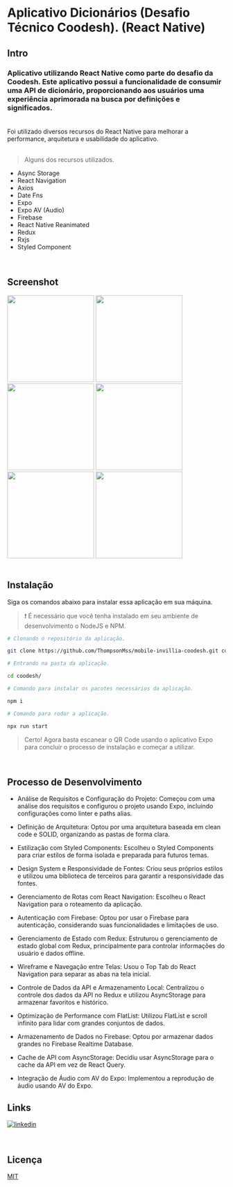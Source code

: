 # Aplicativo Dicionários (Desafio Técnico Coodesh). (React Native)

## Intro

### Aplicativo utilizando React Native como parte do desafio da Coodesh. Este aplicativo possui a funcionalidade de consumir uma API de dicionário, proporcionando aos usuários uma experiência aprimorada na busca por definições e significados.<br><br>

Foi utilizado diversos recursos do React Native para melhorar a performance, arquitetura e usabilidade do aplicativo.
<br><br>

> Alguns dos recursos utilizados.

- Async Storage
- React Navigation
- Axios
- Date Fns
- Expo
- Expo AV (Audio)
- Firebase
- React Native Reanimated
- Redux
- Rxjs
- Styled Component

<br />

## Screenshot

<div>
   <img src="https://github.com/ThompsonMss/app-codex-api-correrios-react-native/assets/30129295/890d90f7-2ccd-49db-87d5-da020182fb9a" width="200" />
  <img src="https://github.com/ThompsonMss/app-codex-api-correrios-react-native/assets/30129295/e21d5b65-36f4-4997-b8f7-ccfc761db393" width="200" />
  <img src="https://github.com/ThompsonMss/app-codex-api-correrios-react-native/assets/30129295/0497de01-b066-4cd3-8bd9-99a31d596c79" width="200" />
  <img src="https://github.com/ThompsonMss/app-codex-api-correrios-react-native/assets/30129295/bc523ebd-bf8b-437a-98fe-16e2ac790554" width="200" />
  <img src="https://github.com/ThompsonMss/app-codex-api-correrios-react-native/assets/30129295/7cab7f90-7a81-415b-b762-49141f963dbc" width="200" />
  <img src="https://github.com/ThompsonMss/app-codex-api-correrios-react-native/assets/30129295/8c37e975-7f95-464c-be1b-e8e747be28c5" width="200" />
</div>

<br>

## Instalação

Siga os comandos abaixo para instalar essa aplicação em sua máquina.

> ❗ É necessário que você tenha instalado em seu ambiente de desenvolvimento o NodeJS e NPM.

```bash
# Clonando o repositório da aplicação.

git clone https://github.com/ThompsonMss/mobile-invillia-coodesh.git coodesh
```

```bash
# Entrando na pasta da aplicação.

cd coodesh/
```

```bash
# Comando para instalar os pacotes necessários da aplicação.

npm i
```

```bash
# Comando para rodar a aplicação.

npx run start
```

> Certo! Agora basta escanear o QR Code usando o aplicativo Expo para concluir o processo de instalação e começar a utilizar.

<br>

## Processo de Desenvolvimento

- Análise de Requisitos e Configuração do Projeto: Começou com uma análise dos requisitos e configurou o projeto usando Expo, incluindo configurações como linter e paths alias.

- Definição de Arquitetura: Optou por uma arquitetura baseada em clean code e SOLID, organizando as pastas de forma clara.

- Estilização com Styled Components: Escolheu o Styled Components para criar estilos de forma isolada e preparada para futuros temas.

- Design System e Responsividade de Fontes: Criou seus próprios estilos e utilizou uma biblioteca de terceiros para garantir a responsividade das fontes.

- Gerenciamento de Rotas com React Navigation: Escolheu o React Navigation para o roteamento da aplicação.

- Autenticação com Firebase: Optou por usar o Firebase para autenticação, considerando suas funcionalidades e limitações de uso.

- Gerenciamento de Estado com Redux: Estruturou o gerenciamento de estado global com Redux, principalmente para controlar informações do usuário e dados offline.

- Wireframe e Navegação entre Telas: Usou o Top Tab do React Navigation para separar as abas na tela inicial.

- Controle de Dados da API e Armazenamento Local: Centralizou o controle dos dados da API no Redux e utilizou AsyncStorage para armazenar favoritos e histórico.

- Optimização de Performance com FlatList: Utilizou FlatList e scroll infinito para lidar com grandes conjuntos de dados.

- Armazenamento de Dados no Firebase: Optou por armazenar dados grandes no Firebase Realtime Database.

- Cache de API com AsyncStorage: Decidiu usar AsyncStorage para o cache da API em vez de React Query.

- Integração de Áudio com AV do Expo: Implementou a reprodução de áudio usando AV do Expo.

## Links

[![linkedin](https://img.shields.io/badge/linkedin-0A66C2?style=for-the-badge&logo=linkedin&logoColor=white)](https://linkedin.com/in/thompson-silva)

<br>

## Licença

[MIT](https://choosealicense.com/licenses/mit/)
